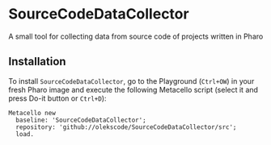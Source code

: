 # SourceCodeDataCollector
A small tool for collecting data from source code of projects written in Pharo


## Installation
To install `SourceCodeDataCollector`, go to the Playground (`Ctrl+OW`) in your fresh Pharo image and execute the following Metacello script (select it and press Do-it button or `Ctrl+D`):

```smalltalk
Metacello new
  baseline: 'SourceCodeDataCollector';
  repository: 'github://olekscode/SourceCodeDataCollector/src';
  load.
```
